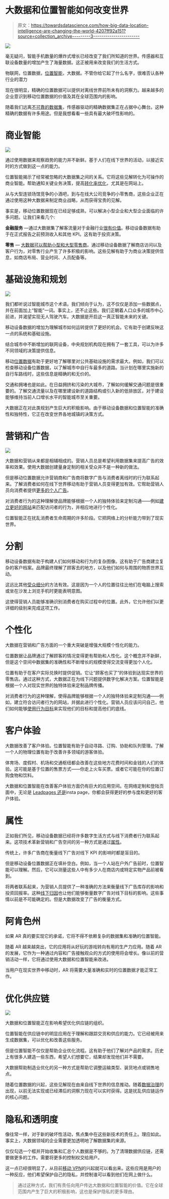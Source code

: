 # 大数据和位置智能如何改变世界

> 原文：<https://towardsdatascience.com/how-big-data-location-intelligence-are-changing-the-world-4207ff92a151?source=collection_archive---------3----------------------->

![](img/e737396758e84135407dc2496c11f16f.png)

毫无疑问，智能手机数量的爆炸式增长已经改变了我们所知道的世界。传感器和互联设备数量的增加产生了海量数据。这正被用来改变我们的生活方式。

物联网，位置数据，[位置智能](https://www.tamoco.com/location-data/)，大数据。不管你给它起了什么名字，很难否认各种行业的潜力

现在很明显，精确的位置数据可以提供对离线世界前所未有的洞察力。越来越多的企业意识到移动位置数据的价值及其在全球范围内的影响。

随着我们远离[不可靠的数据集](https://www.tamoco.com/blog/location-data-location-intelligence)，传感器驱动的精确数据集正在占据中心舞台。这种精确的数据有许多用途。但是我想看看一些具有最大破坏性影响的。

# 商业智能

![](img/ff887c90156b85eb3b7c58d72b7db6f5.png)

通过使用数据来观察趋势的能力并不新鲜。基于人们在线下世界的活动，以接近实时的方式做到这一点的能力。

位置智能揭示了经常被忽略的大数据集之间的关系。它将这些见解转化为可操作的商业智能。帮助通知关键业务决策，提高[转化率优化](https://www.rich-page.com/website-optimization/the-ultimate-guide-to-conversion-rate-optimization/)，尤其是在网站上。

从与大型连锁场馆竞争的小酒吧，到与在线大公司竞争的小零售商，这些企业正在通过使用这种大数据来制定商业战略，从而获得宝贵的见解。

事实是，移动位置数据现在已经足够成熟，可以解决小型企业和大型企业面临的许多问题。让我们来看几个:

**金融服务** —通过大数据集了解客流量对于金融行业[很有价值](https://www.tamoco.com/blog/big-data-finance-industry-analytics/)。移动设备数据有助于在正式报告之前预测收入和其他 KPI。这有助于投资决策。

**零售** — [大数据可以帮助小型和大型零售商](https://www.tamoco.com/blog/big-data-retail-analytics/)。通过移动设备数据了解商店访问以及客户行为，对零售行业产生了许多积极的影响。这些见解有助于为商业决策提供信息，如商店布局、营业时间、人员配备等。

# 基础设施和规划

![](img/b66e7489fb4c55be822c438c3dbe471d.png)

我们都听说过智能城市这个术语。我们倾向于认为，这不仅仅是添加一些数据点，并在前面加上“智能”一词。事实上，还不止这些。我们正朝着人口众多的城市中心前进，并渴望实现无人驾驶汽车。大数据是开启这一真正智能未来的关键。

移动设备数据的增加为理解城市如何运转提供了更好的机会。它有助于创建反映这一点的系统和基础设施。

结合城市中不断增加的联网设备，中央规划机构现在拥有了一套工具，可以为许多不同领域的决策提供信息。

移动[位置数据](https://www.tamoco.com/location-data/)有助于更好地了解哪里对公共基础设施的需求最大。例如，我们可以检查移动设备位置数据，以了解城市中自行车最多的道路。当计划在哪里实施新的自行车路线时，这些信息是精确的和无价的。

交通和拥堵也是如此。在日益拥挤和污染的大城市，了解如何缓解交通问题是很重要的。了解交通流量以及在哪里建设新的道路结构或引入新的低排放区，对于建设能够维持当前人口增长水平的智能城市至关重要。

大数据正在对此类规划产生巨大的积极影响。由于移动设备数据和位置智能的准确性和独特性，它正在改变世界各地城镇的决策方式。

# 营销和广告

![](img/4692e87e4a84cb6f7f9e8e996a9f4898.png)

大数据和营销从来都是相辅相成的。营销人员总是希望利用数据集来提高广告的效率和效果。使用大数据创建量身定制的相关受众并不是一种新的做法。

但是移动位置数据允许营销商和广告商将数字广告与消费者离线时的行为联系起来。了解消费者如何在线下世界移动有助于营销人员变得更加有效。它帮助营销人员向消费者提供[更多的个人广告](https://www.tamoco.com/blog/personalization-marketing-advertising-data/)。

对消费者行为的这种理解使品牌能够根据一个人的独特体验来定制沟通——例如[建立更好的网站](https://www.mybestwebsitebuilder.com/learn/how-to-make-a-website)来匹配访问者的行为，并相应地进行个性化。

位置智能正在扰乱消费者生命周期的许多阶段。它把网络上的分析能力带到了现实世界。

# 分割

移动设备数据有助于构建人们如何移动和行为的复杂图像。这有助于广告商建立复杂的客户档案。品牌最终理解了顾客去的地方，以及他们如何与周围的物质世界互动。

这远比其他[受众细分](https://www.tamoco.com/blog/audience-segmentation-dmp-location-data/)的方法有效。这是因为一个人的位置往往比他们在电脑上搜索或坐在沙发上浏览手机时更能表明意图。

这使得营销人员能够准确识别消费者在购买过程中的位置。此外，它允许他们以更详细的级别来完成这项工作。

# 个性化

大数据在营销和广告方面的一个重大突破是增强大规模个性化的能力。

位置数据让品牌通过了解顾客的情况变得更有帮助和人性化。这个概念并不新鲜，但是这个空间中数据集的准确性和不断增长的规模使得交流变得更加个人化。

位置有助于在客户实际兑换时提供促销。它让“顾客也买了”的体验到达现实世界的零售店。通过这种方式，大数据正在为线下问题提供数字化解决方案。位置智能是根据一个人对现实世界的独特体验来定制品牌传播。

对消费者行为的这种理解，使得品牌能够根据一个人的独特体验来定制沟通——例如，建立符合访问者行为的网站，并据此进行个性化。营销人员应该问问自己，他们如何能够[使用行为目标](https://www.tamoco.com/blog/what-is-behavioral-targeting/)来实现他们的目标和提高他们的底线。

# 客户体验

大数据改善了客户体验。位置智能有助于自动寻路、订购、协助和队列管理。了解一个人的物理位置有助于改善许多领域的游客体验。

体育场、度假村、机场和交通枢纽都会改善在这些地方花费时间和金钱的人们的体验。这可能是基于位置的售票方式——你走上火车买票。或者它可能在你的位置订购食物和饮料。

大数据和位置智能在改善客户体验方面仍有巨大的应用空间。在网络定制和登陆页面中，无论是 [Leadpages 还是](https://www.rich-page.com/cro/unbounce-vs-leadpages-instapage/)insta page，你都会获得更好的参与度和更好的客户体验。

# 属性

正如我们所见，移动设备数据已经将许多数字生活方式与线下消费者行为联系起来。这项技术革新营销和广告空间的另一种方式是通过[属性](https://www.tamoco.com/blog/marketing-attribution-customer-journey-mapping-location)。

传统上，许多广告商在衡量线下广告对线下 KPI 的影响时都是盲目的。

但是移动设备位置数据正在填补空白。例如，当一个人站在户外广告前时，位置智能可以理解。然后，它可以测量这些人中有多少人在商店内或特定实物产品前被看到。

将两者联系起来，为营销人员提供了一种准确的方法来衡量线下广告库存的影响和投资回报率。这种[线下归因](https://www.tamoco.com/products-attribution-visits-measurement/)也让他们能够衡量数字广告对线下目标的影响。这些事情以前是不可能确定的。但是大数据改变了广告的衡量方式。

# 阿肯色州

如果 AR 真的要实现它的承诺，它将不得不依赖复杂的数据集和准确的位置智能。

随着 AR 越来越突出，它的应用将从好玩的游戏转向有用的生产力应用。随着 AR 的发展，它作为一种通过内容和广告接触观众的方式的使用将会增长。像以前的营销活动一样，它将通过使用大数据和位置智能来改进。

当用户在现实世界中移动时，AR 将需要大量准确和实时的位置数据才能正常工作。

# 优化供应链

![](img/8273918da72cd0406f7944ecd0a18222.png)

大数据和位置智能正在影响希望优化供应链的组织。

位置智能在供应链中的明显应用在于理解和跟踪交货和供应的能力。它已经被用来生成数据集，可以优化和改善这些服务。

但是位置智能不仅仅是帮助企业优化流程。这有助于他们了解对产品的需求。历史上有很多人建造一些东西，希望人们想要它，结果却发现他们并不需要。

大数据帮助制造业优化的另一种方式是帮助它调整运输类型、装货地点或销售地点。

随着位置数据的兴起，这些见解现在由来自线下世界的信息推动。随着[数据治理](https://wult.io/what-is-data-governance-framework-examples/)的出现，以前无法实现或已经滞后的洞察力现在可以实时获得。这是扰乱供应链运作的核心问题。

# 隐私和透明度

像往常一样，对于新的破坏性活动，焦点集中在这些新技术的责任上。理应如此。事实上，大数据领域的企业需要更加透明地了解数据集的来源。

仅仅勾选一个框并开始收集和汇总个人数据是不够的。为了清理数据供应链，还需要做更多的工作。需要将更多的控制权交给用户。

这一点已经很明显了，从目前[移动 VPN](https://www.top50vpn.com/)的兴起就可以看出来。这些应用是用户的一种反应，他们希望保护自己的隐私，并控制谁可以看到他们在网上做什么。

> 通过这种方式，我们有责任向用户传达大数据和位置智能的价值。它在全球范围内产生了巨大的积极影响，这也是保护隐私的更多理由。
